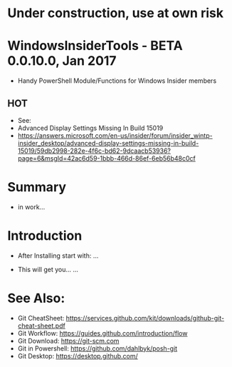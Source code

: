 # Under construction, use at own risk

# WindowsInsiderTools - BETA 0.0.10.0, Jan 2017

+ Handy PowerShell Module/Functions for Windows Insider members

## HOT

+ See: 
+ Advanced Display Settings Missing In Build 15019
+ https://answers.microsoft.com/en-us/insider/forum/insider_wintp-insider_desktop/advanced-display-settings-missing-in-build-15019/59db2998-282e-4f6c-bd62-9dcaacb53936?page=6&msgId=42ac6d59-1bbb-466d-86ef-6eb56b48c0cf

# Summary

+ in work...

# Introduction

+ After Installing start with:
...

+ This will get you...
...

# See Also:

+ Git CheatSheet: https://services.github.com/kit/downloads/github-git-cheat-sheet.pdf
+ Git Workflow: https://guides.github.com/introduction/flow
+ Git Download: https://git-scm.com
+ Git in Powershell: https://github.com/dahlbyk/posh-git
+ Git Desktop: https://desktop.github.com/
